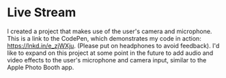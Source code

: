 # Live Stream 

I created a project that makes use of the user's camera and microphone. 
This is a link to the CodePen, which demonstrates my code in action: https://lnkd.in/e_zjWXju. (Please put on headphones to avoid feedback). 
I'd like to expand on this project at some point in the future to add audio and video effects to the user's microphone and camera input, similar to the Apple Photo Booth app.
